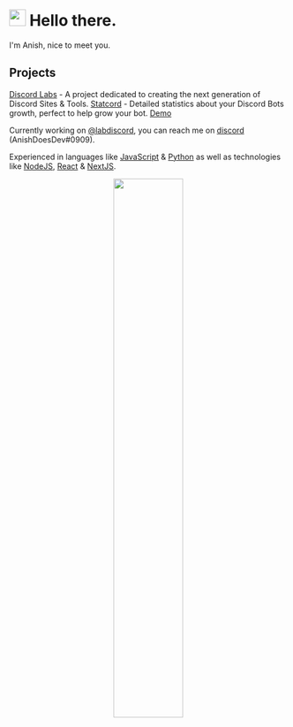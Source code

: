 <h1> <img src="https://emojis.slackmojis.com/emojis/images/1531849430/4246/blob-sunglasses.gif?1531849430" width="30"/> Hello there.</h1>
I'm Anish, nice to meet you.

<h2>Projects</h2>
<a href="//discordlabs.org" target="_BLANK">Discord Labs</a> - A project dedicated to creating the next generation of Discord Sites & Tools.
<a href="//statcord.com" target="_BLANK">Statcord</a> - Detailed statistics about your Discord Bots growth, perfect to help grow your bot. <a href="//beta.statcord.com/demo" target="_BLANK">Demo</a>


Currently working on [@labdiscord](https://github.com/labdiscord), you can reach me on [discord](https://discord.com/users/720034658569683086) (AnishDoesDev#0909).

Experienced in languages like [JavaScript](https://www.javascript.com/) & [Python](https://github.com/ArgonMod/ArgonMod) as well as technologies like [NodeJS](https://nodejs.org/), [React](https://reactjs.org/) & [NextJS](https://http://nextjs.org/). 

<center>
 <img align="center" width="50%" height="50%" src="https://github-readme-stats.vercel.app/api?username=anishanne&hide_border=true&show_icons=true&count_private=true&hide=stars&bg_color=000000&theme=dark" />
</center>
